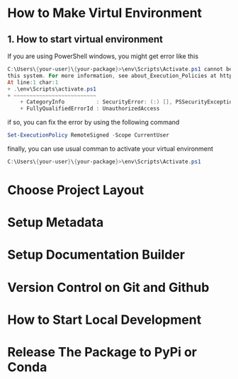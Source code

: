 # How to Make Virtul Environment
## 1. How to start virtual environment
If you are using PowerShell windows, you might get error like this
```powershell
C:\Users\{your-user}\{your-package}>\env\Scripts\Activate.ps1 cannot be loaded because running scripts is disabled on 
this system. For more information, see about_Execution_Policies at https:/go.microsoft.com/fwlink/?LinkID=135170.
At line:1 char:1
+ .\env\Scripts\activate.ps1
+ ~~~~~~~~~~~~~~~~~~~~~~~~~~
    + CategoryInfo          : SecurityError: (:) [], PSSecurityException
    + FullyQualifiedErrorId : UnauthorizedAccess
```
if so, you can fix the error by using the following command
```powershell
Set-ExecutionPolicy RemoteSigned -Scope CurrentUser
```
finally, you can use usual comman to activate your virtual environment
```powershell
C:\Users\{your-user}\{your-package}>\env\Scripts\Activate.ps1
```

# Choose Project Layout
# Setup Metadata
# Setup Documentation Builder
# Version Control on Git and Github
# How to Start Local Development
# Release The Package to PyPi or Conda
